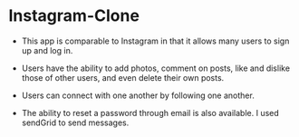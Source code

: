 # Instagram-Clone

* This app is comparable to Instagram in that it allows many users to sign up and log in. 

* Users have the ability to add photos, comment on posts, like and dislike those of other users, and even delete their own posts.

* Users can connect with one another by following one another. 

* The ability to reset a password through email is also available. I used sendGrid to send messages. 

